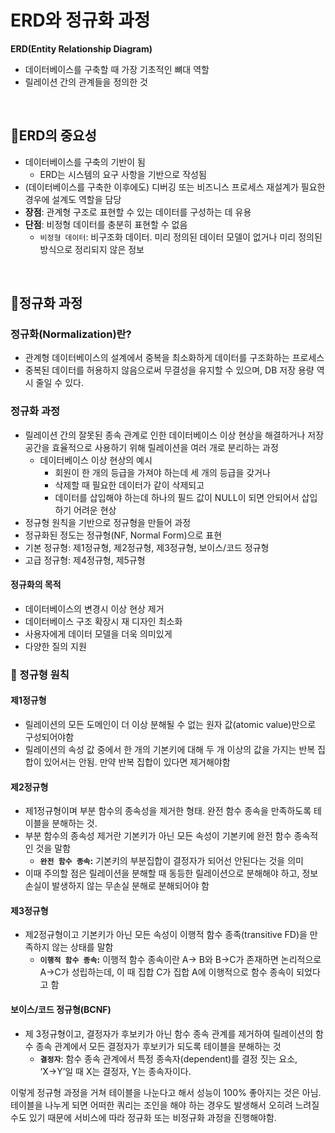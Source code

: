 # ERD와 정규화 과정
**ERD(Entity Relationship Diagram)** 
- 데이터베이스를 구축할 때 가장 기초적인 뼈대 역할
- 릴레이션 간의 관계들을 정의한 것

<br>

## 📍ERD의 중요성
- 데이터베이스를 구축의 기반이 됨
    - ERD는 시스템의 요구 사항을 기반으로 작성됨
- (데이터베이스를 구축한 이후에도) 디버깅 또는 비즈니스 프로세스 재설계가 필요한 경우에 설계도 역할을 담당
- **장점**: 관계형 구조로 표현할 수 있는 데이터를 구성하는 데 유용
- **단점**: 비정형 데이터를 충분히 표현할 수 없음
    - `비정형 데이터`: 비구조화 데이터. 미리 정의된 데이터 모델이 없거나 미리 정의된 방식으로 정리되지 않은 정보

<br>

## 📍정규화 과정
### 정규화(Normalization)란?
- 관계형 데이터베이스의 설계에서 중복을 최소화하게 데이터를 구조화하는 프로세스
- 중복된 데이터를 허용하지 않음으로써 무결성을 유지할 수 있으며, DB 저장 용량 역시 줄일 수 있다.

### 정규화 과정
- 릴레이션 간의 잘못된 종속 관계로 인한 데이터베이스 이상 현상을 해결하거나 저장 공간을 효율적으로 사용하기 위해 릴레이션을 여러 개로 분리하는 과정
    - 데이터베이스 이상 현상의 예시
        - 회원이 한 개의 등급을 가져야 하는데 세 개의 등급을 갖거나
        - 삭제할 때 필요한 데이터가 같이 삭제되고
        - 데이터를 삽입해야 하는데 하나의 필드 값이 NULL이 되면 안되어서 삽입하기 어려운 현상
- 정규형 원칙을 기반으로 정규형을 만들어 과정
- 정규화된 정도는 정규형(NF, Normal Form)으로 표현
- 기본 정규형: 제1정규형, 제2정규형, 제3정규형, 보이스/코드 정규형
- 고급 정규형: 제4정규형, 제5규형

#### 정규화의 목적
- 데이터베이스의 변경시 이상 현상 제거
- 데이터베이스 구조 확장시 재 디자인 최소화
- 사용자에게 데이터 모델을 더욱 의미있게
- 다양한 질의 지원

### 🔎 정규형 원칙
#### 제1정규형
- 릴레이션의 모든 도메인이 더 이상 분해될 수 없는 원자 값(atomic value)만으로 구성되어야함
- 릴레이션의 속성 값 중에서 한 개의 기본키에 대해 두 개 이상의 값을 가지는 반복 집합이 있어서는 안됨. 만약 반복 집합이 있다면 제거해야함

#### 제2정규형
- 제1정규형이며 부분 함수의 종속성을 제거한 형태. 완전 함수 종속을 만족하도록 테이블을 분해하는 것.
- 부분 함수의 종속성 제거란 기본키가 아닌 모든 속성이 기본키에 완전 함수 종속적인 것을 말함
    - **`완전 함수 종속`:** 기본키의 부분집합이 결정자가 되어선 안된다는 것을 의미
- 이때 주의할 점은 릴레이션을 분해할 때 동등한 릴레이션으로 분해해야 하고, 정보 손실이 발생하지 않는 무손실 분해로 분해되어야 함

#### 제3정규형
- 제2정규형이고 기본키가 아닌 모든 속성이 이행적 함수 종족(transitive FD)을 만족하지 않는 상태를 말함
    - **`이행적 함수 종속`:** 이행적 함수 종속이란 A→ B와 B→C가 존재하면 논리적으로 A→C가 성립하는데, 이 때 집합 C가 집합 A에 이행적으로 함수 종속이 되었다고 함

#### 보이스/코드 정규형(BCNF)
- 제 3정규형이고, 결정자가 후보키가 아닌 함수 종속 관계를 제거하여 릴레이션의 함수 종속 관계에서 모든 결정자가 후보키가 되도록 테이블을 분해하는 것
    - **`결정자`**: 함수 종속 관계에서 특정 종속자(dependent)를 결정 짓는 요소, ‘X→Y’일 때 X는 결정자, Y는 종속자이다.

이렇게 정규형 과정을 거쳐 테이블을 나눈다고 해서 성능이 100% 좋아지는 것은 아님. 테이블을 나누게 되면 어떠한 쿼리는 조인을 해야 하는 경우도 발생해서 오히려 느려질 수도 있기 때문에 서비스에 따라 정규화 또는 비정규화 과정을 진행해야함.
